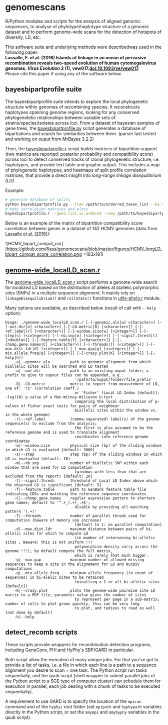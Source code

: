 # genomescans
R/Python modules and scripts for the analysis of aligned genomic sequences, to analyse of phylotype/haplotype structure of a genomic dataset and to perform genome-wide scans for the detection of hotspots of diversity, LD, etc.

This software suite and underlying methods were describedwas used in the following paper:  
**Lassalle, F. et al. (2016) Islands of linkage in an ocean of pervasive recombination reveals two-speed evolution of human cytomegalovirus genomes. _Virus Evolution_ 2 (1), vew017.[doi:10.1093/ve/vew017](http://dx.doi.org/10.1093/ve/vew017).**  
Please cite this paper if using any of the software below.

## bayesbipartprofile suite
The bayesbipartprofile suite intends to explore the local phylogenetic structure within genomes of recombining species. It reconstructs haplotypes spanning genome regions, looking for any conserved phylogenetetic relationships between variable sets of strains/species/isolates across loci. From a dataset of bayesian samples of gene trees, the [bayesbipartprofile.py] script generates a database of bipartiations and search for similarities between them. (parser last tested and working on ouput from MrBayes 3.2.2)

Then, the [bayesbipartprofile.r] script builds matrices of bipartition support (two metrics are reported: posterior probability and compatibility score) across loci to detect conserved tracks of clonal phylogenetic structure, i.e. haplotypes, and provide text table and graphic output.
This includes a map of phylogenetic haplotypes, and heatmaps of split profile correlation matrices, that provide a direct insight into *long-range linkage disequilibrium (LD)*.

Example:
```sh
# generate database of splits
python bayesbipartprofile.py --ltax /path/to/orderred_taxon_list --bs.thresh.ref.bip=0.35 /path/to/orderred_gene_list /path/to/mrbayes_result_directory /path/to/bayesbipartprofile_output_directory
# make correlation matrices and plots 
bayesbipartprofile.r --gene.list.is.ordered --new /path/to/bayesbipartprofile_output_directory
```
Below is an example of the matrix of bipartition compatibility score correlation between genes in a dataset of 142 HCMV genomes (data from [Lassalle et al. (2016)]):

![HCMV_bipart_compat_cor](https://github.com/flass/genomescans/blob/master/figures/HCMV_longLD_bipart_compat_score_correlation.png =163x191)


## [genome-wide_localLD_scan.r](https://github.com/flass/genomescans/blob/master/genome-wide_localLD_scan.r)
The [genome-wide_localLD_scan.r] script performs a genome-wide search for *localized LD* based on the distribution of alleles at biallelic polymorphic sites (SNPs) in a multiple sequence alignment.
It mainly rely on `linkageDisequilibrium()` and `rollStats()` functions in [utils-phylo.r] module.

Many options are available, as described below (result of call with `--help` option):

```
Usage: ./genome-wide_localLD_scan.r [-[-genomic.aln|a] <character>] [-[-out.dir|o] <character>] [-[-LD.metric|D] [<character>]] [-[-ref.label|r] [<character>]] [-[-window.size|w] [<integer>]] [-[-step|s] [<integer>]] [-[-nb.snp|m] [<integer>]] [-[-signif.thresh|t] [<double>]] [-[-feature.table|f] [<character>]] [-[-chomp.gene.names|C] [<character>]] [-[-threads|T] [<integer>]] [-[-max.dist.ldr|d] [<integer>]] [-[-max.gap|g] [<integer>]] [-[-min.allele.freq|q] [<integer>]] [-[-crazy.plot|K] [<integer>]] [-[-help|h]]
    -a|--genomic.aln         path to genomic alignment from which biallelic sites will be searched and LD tested
    -o|--out.dir             path to an existing ouput folder; a prefix to give to oupout files can be appended, e.g.: 
                               '/path/to/ouput/folder/file_prefix'
    -D|--LD.metric           metric to report from measurement of LD, one of: 'r2' (correlation coeff.) 
                               or 'Fisher' (Local LD Index [default]: -log(10) p.value of a Man-Witney-Wilcoxon U-test 
                               comparing the local distribution of p-values of Fisher exact tests for pairs of neighbour 
                               biallelic sites within the window vs. in the whole genome)
    -r|--ref.label           (comma-separated) label(s) of the genome sequence(s) to exclude from the analysis; 
                               the first is also assumed to be the reference genome and is used to translate alignment 
                               coordinates into reference genome coordinates
    -w|--window.size         physical size (bp) of the sliding windows in which LD is evaluated [default: 3000]
    -s|--step                step (bp) of the sliding windows in which LD is evaluated [default: 10]
    -m|--nb.snp              number of biallelic SNP within each window that are used for LD computation
                               (windows with less than that are excluded from the report) [default: 20]
    -t|--signif.thresh       threshold of Local LD Index above which the observed LD is significant [default: 5]
    -f|--feature.table       path to GenBank feature table file indicating CDSs and matching the reference sequence coordinates
    -C|--chomp.gene.names    regular expression pattern to shortern gene names; default to '^.+_(.+)_.+$';
                               disable by providing all-matching pattern '(.+)'
    -T|--threads             number of parallel threds used for computation (beware of memory use increase)
                               [default to 1: no parallel computation]
    -d|--max.dist.ldr        maximum distance between pairs of bi-allelic sites for which to compute LD
                               (in mumber of intervening bi-allelic sites ; Beware: this is not uniform !!! 
                               polymorphism density varry across the genome !!!); by default compute the full matrix, 
                               which is rarely that much bigger.
    -g|--max.gap             maximum number of allowed missing sequences to keep a site in the alignement for LD and NucDiv computations
    -q|--min.allele.freq     minimum allele frequency (in count of sequences) in bi-alelic sites to be retained
                               (minalfreq = 1 => all bi-allelic sites [default])
    -K|--crazy.plot          plots the genome-wide pairwise site LD matrix to a PDF file; parameter value gives the number of sites
                               to represent per page in a sub-matrix; number of cells to plot grows quickly, this can be very long
                               to plot, and tedious to read as well [not done by default]
    -h|--help
```

## detect_recomb scripts

These scripts provide wrappers for recombination detection programs, including GeneConv, PHI and HyPhy's SBP/GARD in particular.

Both script allow the execution of many unique jobs. For that you've got to provide a list of tasks, i.e. a file in which each line is a path to a sequence alignment you desire to scan = one task. The Python script run tasks sequentially, and the qsub script (shell wrapper to submit parallel jobs of the Python script to a SGE type of computer cluster) can schedule them for execution in parallel, each job dealing with a chunk of tasks to be executed sequentially).

A requirement to use GARD is to specify the location of the `mpirun` command and of the `hyphy/` root folder (set `mpipath` and `hyphypath` variables directly in the Python script, or set the `$mympi` and `$myhyphy` variables in the qsub script).

[Lassalle et al. (2016)]: http://dx.doi.org/10.1093/ve/vew017
[bayesbipartprofile.py]: https://github.com/flass/genomescans/blob/master/bayesbipartprofile.py
[bayesbipartprofile.r]: https://github.com/flass/genomescans/blob/master/bayesbipartprofile.r
[genome-wide_localLD_scan.r]: https://github.com/flass/genomescans/blob/master/genome-wide_localLD_scan.r
[utils-phylo.r]: https://github.com/flass/genomescans/blob/master/utils-phylo.r
